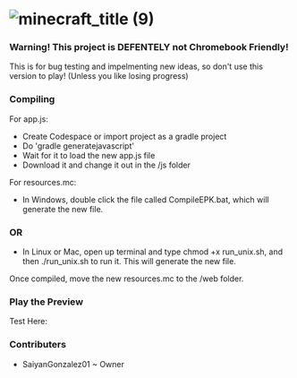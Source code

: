 # ![minecraft_title (9)](https://github.com/user-attachments/assets/daabf7b1-9912-4f2d-93c3-cc7219e74b57)

### Warning! This project is DEFENTELY not Chromebook Friendly!

This is for bug testing and impelmenting new ideas, so don't use this version to play! (Unless you like losing progress)

### Compiling

For app.js:
- Create Codespace or import project as a gradle project
- Do 'gradle generatejavascript'
- Wait for it to load the new app.js file
- Download it and change it out in the /js folder

For resources.mc:

- In Windows, double click the file called CompileEPK.bat, which will generate the new file.
 ### OR
- In Linux or Mac, open up terminal and type chmod +x run_unix.sh, and then ./run_unix.sh to run it. This will generate the new file.

Once compiled, move the new resources.mc to the /web folder.

### Play the Preview

Test Here:

### Contributers

- SaiyanGonzalez01 ~ Owner
